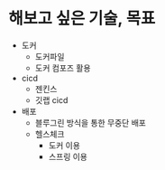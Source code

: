 # 해보고 싶은 기술, 목표
- 도커
	- 도커파일
	- 도커 컴포즈 활용
- cicd
    - 젠킨스
    - 깃랩 cicd
- 배포
    - 블루그린 방식을 통한 무중단 배포
    - 헬스체크
        - 도커 이용
        - 스프링 이용